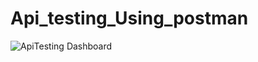 # Api_testing_Using_postman
![ApiTesting Dashboard](https://github.com/emon-al-hasan/apitesting_postman/assets/58949189/c141d0b3-80b5-45a7-b3f4-dc157ea68c0a)
